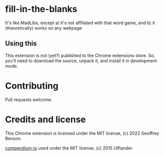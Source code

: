 # fill-in-the-blanks
It's like MadLibs, except a) it's not affiliated with that word game, and b) it (theoretically) works on any webpage

## Using this
This extension is not (yet?) published to the Chrome extensions store.  So, you'll need to download the source, unpack it, and install it in development mode.

# Contributing
Pull requests welcome.

# Credits and license
This Chrome extension is licensed under the MIT license, (c) 2022 Geoffrey Benson.

[compendium-js](https://github.com/Ulflander/compendium-js) used under the MIT license, (c) 2015 Ulflander.
